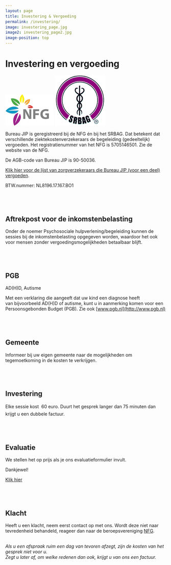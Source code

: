 ```yaml
---
layout: page
title: Investering & Vergoeding
permalink: /investering/
image: investering_page.jpg
image2: investering_page2.jpg
image-position: top
---
```


# Investering en vergoeding

![Logo NFG](/uploads/versions/logo-nfg---x----152-98x---.jpg) ![Logo SRBAG](/uploads/versions/logo_srbag---x----157-157x---.gif)

Bureau JIP is geregistreerd bij de NFG &eacute;n bij het SRBAG. Dat betekent dat verschillende ziektekostenverzekeraars de begeleiding (gedeeltelijk) vergoeden. Het registratienummer van het NFG is 5705146501. Zie de website van de NFG.

De AGB-code van Bureau JIP is 90-50036.

[Klik hier voor de lijst van zorgverzekeraars die Bureau JIP (voor een deel) vergoeden](https://www.de-nfg.nl/images/20150504%20NFG%20-%20overzicht%20verzekeraars.pdf).

BTW.nummer: NL8196.17.167.BO1

## &nbsp;

## Aftrekpost voor de inkomstenbelasting

Onder de noemer Psychosociale hulpverlening/begeleiding kunnen de sessies bij de inkomstenbelasting opgegeven&nbsp;worden, waardoor het ook voor mensen zonder vergoedingsmogelijkheden betaalbaar blijft.

## &nbsp;

## PGB

AD(H)D, Autisme

Met een verklaring die aangeeft&nbsp;dat uw kind een diagnose heeft van&nbsp;bijvoorbeeld AD(H)D of autisme, kunt u in aanmerking komen voor een Persoonsgebonden Budget (PGB). Zie ook [www.pgb.nl](http://www.pgb.nl)

## &nbsp;

## Gemeente

Informeer bij uw eigen gemeente naar de mogelijkheden om tegemoetkoming in de kosten te verkrijgen.

## &nbsp;

## Investering

Elke sessie kost  60 euro. Duurt het gesprek langer dan 75 minuten dan krijgt u een dubbele factuur.

## &nbsp;

## Evaluatie

We stellen het op prijs als je ons evaluatieformulier invult.&nbsp;

Dankjewel!&nbsp;

[Klik hier](https://docs.google.com/spreadsheet/viewform?hl=en_US&amp;pli=1&amp;formkey=dEpFLUpLdzQ2MDBtUTJjMzJYdjJZNXc6MQ#gid=0)

## &nbsp;

## Klacht

Heeft u een klacht, neem eerst contact op met ons. Wordt deze niet naar tevredenheid behandeld, reageer dan naar de beroepsvereniging [NFG](/assets/downloads/klachtenbrochure_nfg_web.pdf).

<address>&nbsp;</address>

<address>Als u een afspraak ruim een dag van tevoren afzegt, zijn de kosten van het gesprek niet voor u.</address>

<address>Zegt u later af, om welke redenen dan ook, krijgt u van ons een factuur.</address>